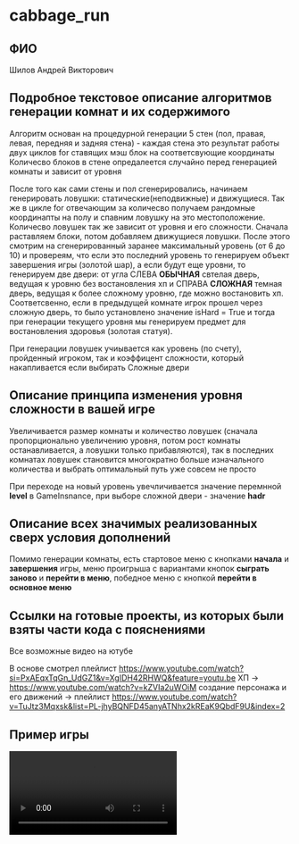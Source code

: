 # cabbage_run

## ФИО

Шилов Андрей Викторович

## Подробное текстовое описание алгоритмов генерации комнат и их содержимого

Алгоритм основан на процедурной генерации 5 стен (пол, правая, левая, передняя и задняя стена) - каждая стена это результат работы двух циклов for ставящих мэш блок на соответсвующие координаты 
Количесво блоков в стене опредалеется случайно перед генерацией комнаты и зависит от уровня 

После того как сами стены и пол сгенерировались, начинаем генерировать ловушки: статические(неподвижные) и движущиеся. Так же в цикле for отвечающим за количесво получаем рандомные координапты на полу и спавним ловушку на это местоположение. Количесво ловушек так же зависит от уровня и его сложности. Сначала раставляем блоки, потом добавляем движущиеся ловушки. После этого смотрим на сгенерированный заранее максимальный уровень (от 6 до 10) и провереям, что если это последний уровень то генерируем объект завершения игры (золотой шар), а если будут еще уровни, то генерируем две двери: от угла СЛЕВА **ОБЫЧНАЯ** свтелая дверь, ведущая к уровню без востановления хп и СПРАВА **СЛОЖНАЯ** темная дверь, ведущая к более сложному уровню, где можно востановить хп. Соответсвенно, если в предыдущей комнате игрок прошел через сложную дверь, то было установлено значение isHard = True и тогда при генерации текущего уровня мы генерируем предмет для востановления здоровья (золотая статуя).

При генерации ловушек учиывается как уровень (по счету), пройденный игроком, так и коэффицент сложности, который накапливается если выбирать Сложные двери

## Описание принципа изменения уровня сложности в вашей игре

Увеличивается размер комнаты и количество ловушек (сначала пропорционально увеличению уровня, потом рост комнаты останавливается, а ловушки только прибавляются), так в последних комнатах ловушек становится многократно больше изначального количества и выбрать оптимальный путь уже совсем не просто 

При переходе на новый уровень увечличивается значение перемнной **level** в GameInsnance, при выборе сложной двери - значение **hadr**

## Описание всех значимых реализованных сверх условия дополнений

Помимо генерации комнаты, есть стартовое меню с кнопками **начала** и **завершения** игры, меню проигрыша с вариантами кнопок **сыграть заново** и **перейти в меню**,
победное меню с кнопкой **перейти в основное меню**

## Ссылки на готовые проекты, из которых были взяты части кода с пояснениями 

Все возможные видео на ютубе

В основе смотрел плейлист https://www.youtube.com/watch?si=PxAEqxTqGn_UdGZ1&v=XgIDH42RHWQ&feature=youtu.be
ХП -> https://www.youtube.com/watch?v=kZVIa2uWOiM
создание персонажа и его движений -> плейлист https://www.youtube.com/watch?v=TuJtz3Mqxsk&list=PL-jhyBQNFD45anyATNhx2kREaK9QbdF9U&index=2

## Пример игры 

![](/video/1.MOV)
